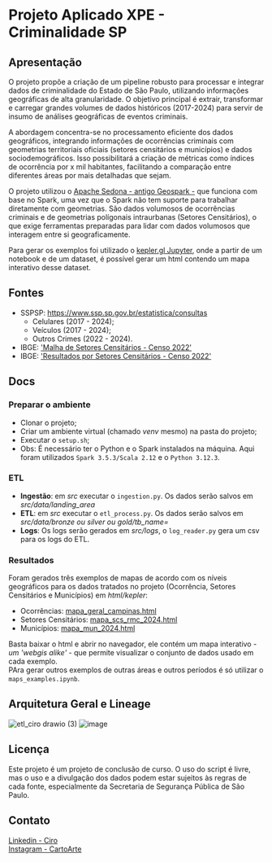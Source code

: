 # Projeto Aplicado XPE - Criminalidade SP

## Apresentação
O projeto propõe a criação de um pipeline robusto para processar e integrar dados de criminalidade do Estado de São Paulo, utilizando informações geográficas de alta granularidade. O objetivo principal é extrair, transformar e carregar grandes volumes de dados históricos (2017-2024) para servir de insumo de análises geográficas de eventos criminais.

A abordagem concentra-se no processamento eficiente dos dados geográficos, integrando informações de ocorrências criminais com geometrias territoriais oficiais (setores censitários e municípios) e dados sociodemográficos. Isso possibilitará a criação de métricas como índices de ocorrência por x mil habitantes, facilitando a comparação entre diferentes áreas por mais detalhadas que sejam.

O projeto utilizou o [Apache Sedona - antigo Geospark -](https://sedona.apache.org/latest/) que funciona com base no Spark, uma vez que o Spark não tem suporte para trabalhar diretamente com geometrias. São dados volumosos de ocorrências criminais e de geometrias polígonais intraurbanas (Setores Censitários), o que exige ferramentas preparadas para lidar com dados volumosos que interagem entre si geograficamente. 

Para gerar os exemplos foi utilizado o [kepler.gl Jupyter](https://docs.kepler.gl/docs/keplergl-jupyter), onde a partir de um notebook e de um dataset, é possível gerar um html contendo um mapa interativo desse dataset.


## Fontes
- SSPSP: https://www.ssp.sp.gov.br/estatistica/consultas
    - Celulares (2017 - 2024);
    - Veículos (2017 - 2024);
    - Outros Crimes (2022 - 2024).     
- IBGE: ['Malha de Setores Censitários - Censo 2022'](https://geoftp.ibge.gov.br/organizacao_do_territorio/malhas_territoriais/malhas_de_setores_censitarios__divisoes_intramunicipais/censo_2022/setores/gpkg/BR/)
- IBGE: ['Resultados por Setores Censitários - Censo 2022'](https://ftp.ibge.gov.br/Censos/Censo_Demografico_2022/Agregados_por_Setores_Censitarios/Agregados_por_Setor_csv/)


## Docs

### Preparar o ambiente
- Clonar o projeto;
- Criar um ambiente virtual (chamado _venv_ mesmo) na pasta do projeto;
- Executar o `setup.sh`;
- Obs: É necessário ter o Python e o Spark instalados na máquina. Aqui foram utilizados `Spark 3.5.3/Scala 2.12` e o `Python 3.12.3`.

### ETL
- **Ingestão**: em _src_ executar o `ingestion.py`. Os dados serão salvos em _src/data/landing_area_ 
- **ETL**: em _src_ executar o `etl_process.py`. Os dados serão salvos em _src/data/bronze ou silver ou gold/tb_name=_ 
- **Logs**: Os logs serão gerados em _src/logs_, o `log_reader.py` gera um csv para os logs do ETL. 

### Resultados
Foram gerados três exemplos de mapas de acordo com os níveis geográficos para os dados tratados no projeto (Ocorrência, Setores Censitários e Municípios) em _html/kepler_:
- Ocorrências: [mapa_geral_campinas.html](https://github.com/cirowhois/etl-criminalidade-sp/blob/main/html/kepler/mapa_geral_campinas.html)
- Setores Censitários: [mapa_scs_rmc_2024.html](https://github.com/cirowhois/etl-criminalidade-sp/blob/main/html/kepler/mapa_scs_rmc_2024.html)
- Municípios: [mapa_mun_2024.html](https://github.com/cirowhois/etl-criminalidade-sp/blob/main/html/kepler/mapa_mun_2024.html)
    
Basta baixar o html e abrir no navegador, ele contém um mapa interativo - _um 'webgis alike'_ - que permite visualizar o conjunto de dados usado em cada exemplo. \
PAra gerar outros exemplos de outras áreas e outros períodos é só utilizar o `maps_examples.ipynb`.


## Arquitetura Geral e Lineage
![etl_ciro drawio (3)](https://github.com/user-attachments/assets/435c6bd4-b4f2-472f-a290-566da90dac4d)
![image](https://github.com/user-attachments/assets/7a97c77c-06c9-4cc5-874d-f1533dbdf16b)

## Licença
Este projeto é um projeto de conclusão de curso. O uso do script é livre, mas o uso e a divulgação dos dados podem estar sujeitos às regras de cada fonte, especialmente da Secretaria de Segurança Pública de São Paulo.

## Contato
[Linkedin - Ciro](https://www.linkedin.com/in/ciroruiz95/) \
[Instagram - CartoArte](https://www.instagram.com/cartoarte/)
